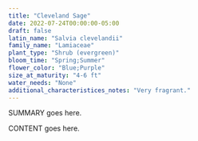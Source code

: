 ```yaml
---
title: "Cleveland Sage"
date: 2022-07-24T00:00:00-05:00
draft: false
latin_name: "Salvia clevelandii"
family_name: "Lamiaceae"
plant_type: "Shrub (evergreen)"
bloom_time: "Spring;Summer"
flower_color: "Blue;Purple"
size_at_maturity: "4-6 ft"
water_needs: "None"
additional_characteristices_notes: "Very fragrant."
---
```


SUMMARY goes here.

<!--more-->

CONTENT goes here.